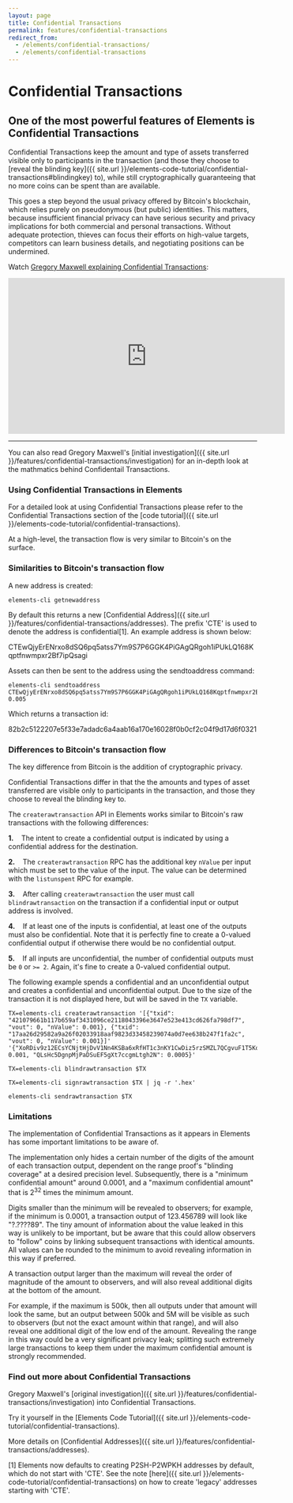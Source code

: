 ```yaml
---
layout: page
title: Confidential Transactions
permalink: features/confidential-transactions
redirect_from:
  - /elements/confidential-transactions/
  - /elements/confidential-transactions
---
```


# Confidential Transactions

## One of the most powerful features of Elements is Confidential Transactions

Confidential Transactions keep the amount and type of assets transferred visible only to participants in the transaction (and those they choose to [reveal the blinding key]({{ site.url }}/elements-code-tutorial/confidential-transactions#blindingkey) to), while still cryptographically guaranteeing that no more coins can be spent than are available.

This goes a step beyond the usual privacy offered by Bitcoin's blockchain, which relies purely on pseudonymous (but public) identities. This matters, because insufficient financial privacy can have serious security and privacy implications for both commercial and personal transactions. Without adequate protection, thieves can focus their efforts on high-value targets, competitors can learn business details, and negotiating positions can be undermined.

Watch <a href="https://www.youtube.com/embed/ZIugzFygviw">Gregory Maxwell explaining Confidential Transactions</a>:

<center><iframe width="560" height="315" src="https://www.youtube.com/embed/ZIugzFygviw" frameborder="0" allowfullscreen></iframe></center>

* * * 

You can also read Gregory Maxwell's [initial investigation]({{ site.url }}/features/confidential-transactions/investigation) for an in-depth look at the mathmatics behind Confidentail Transactions.

### Using Confidential Transactions in Elements

For a detailed look at using Confidential Transactions please refer to the Confidential Transactions section of the [code tutorial]({{ site.url }}/elements-code-tutorial/confidential-transactions). 

At a high-level, the transaction flow is very similar to Bitcoin's on the surface. 

### Similarities to Bitcoin's transaction flow

A new address is created:

~~~~
elements-cli getnewaddress
~~~~

By default this returns a new [Confidential Address]({{ site.url }}/features/confidential-transactions/addresses). The prefix 'CTE' is used to denote the address is confidential[1]. An example address is shown below:

<div class="console-output">CTEwQjyErENrxo8dSQ6pq5atss7Ym9S7P6GGK4PiGAgQRgoh1iPUkLQ168Kqptfnwmpxr2Bf7ipQsagi
</div>

Assets can then be sent to the address using the sendtoaddress command:

~~~~
elements-cli sendtoaddress CTEwQjyErENrxo8dSQ6pq5atss7Ym9S7P6GGK4PiGAgQRgoh1iPUkLQ168Kqptfnwmpxr2Bf7ipQsagi 0.005
~~~~

Which returns a transaction id:

<div class="console-output">82b2c5122207e5f33e7adadc6a4aab16a170e16028f0b0cf2c04f9d17d6f0321
</div>

### Differences to Bitcoin's transaction flow

The key difference from Bitcoin is the addition of cryptographic privacy. 

Confidential Transactions differ in that the the amounts and types of asset transferred are visible only to participants in the transaction, and those they choose to reveal the blinding key to.

The ``createrawtransaction`` API in Elements works similar to Bitcoin's raw
transactions with the following differences:

**1.**&nbsp;&nbsp;&nbsp;&nbsp;The intent to create a confidential output is indicated by using a confidential address for the destination.

**2.**&nbsp;&nbsp;&nbsp;&nbsp;The ``createrawtransaction`` RPC has the additional key ``nValue`` per input which must be set to the value of the input. The value can be determined with the ``listunspent`` RPC for example.

**3.**&nbsp;&nbsp;&nbsp;&nbsp;After calling ``createrawtransaction`` the user must call ``blindrawtransaction`` on the transaction if a confidential input or output address is involved.

**4.**&nbsp;&nbsp;&nbsp;&nbsp;If at least one of the inputs is confidential, at least one of the outputs must also be confidential. Note that it is perfectly fine to create a 0-valued confidential output if otherwise there would be no confidential output.

**5.**&nbsp;&nbsp;&nbsp;&nbsp;If all inputs are unconfidential, the number of confidential outputs must be ``0`` or ``>= 2``. Again, it's fine to create a 0-valued confidential output.

The following example spends a confidential and an unconfidential output and
creates a confidential and unconfidential output. Due to the size of the
transaction it is not displayed here, but will be saved in the ``TX`` variable.

~~~~
TX=elements-cli createrawtransaction '[{"txid": "421079661b117b659af3431096ce2118043396e3647e523e413cd626fa798df7", "vout": 0, "nValue": 0.001}, {"txid": "17aa26d29582a9a26f02033918aaf9823d33458239074a0d7ee638b247f1fa2c", "vout": 0, "nValue": 0.001}]' '{"XoRDiv9z12ECsYCNjtHjDvV1Nn4KSBa6xRfHT1c3nKY1CwDiz5rzSMZL7QCgvuF1T5Kq43o1fMqBxbWQ": 0.001, "QLsHc5DgnpMjPaDSuEF5gXt7ccgmLtgh2N": 0.0005}'

TX=elements-cli blindrawtransaction $TX

TX=elements-cli signrawtransaction $TX | jq -r '.hex'

elements-cli sendrawtransaction $TX
~~~~

### Limitations

The implementation of Confidential Transactions as it appears in Elements has some important limitations to be aware of.

The implementation only hides a certain number of the digits of the amount of each transaction output, dependent on the range proof's "blinding coverage" at a desired precision level.  Subsequently, there is a "minimum confidential amount" around 0.0001, and a "maximum confidential amount" that is 2<sup>32</sup> times the minimum amount.

Digits smaller than the minimum will be revealed to observers; for example, if the minimum is 0.0001, a transaction output of 123.456789 will look like "?.????89". The tiny amount of information about the value leaked in this way is unlikely to be important, but be aware that this could allow observers to "follow" coins by linking subsequent transactions with identical amounts. All values can be rounded to the minimum to avoid revealing information in this way if preferred.

A transaction output larger than the maximum will reveal the order of magnitude of the amount to observers, and will also reveal additional digits at the bottom of the amount.

For example, if the maximum is 500k, then all outputs under that amount will look the same, but an output between 500k and 5M will be visible as such to observers (but not the exact amount within that range), and will also reveal one additional digit of the low end of the amount. Revealing the range in this way could be a very significant privacy leak; splitting such extremely large transactions to keep them under the maximum confidential amount is strongly recommended.

### Find out more about Confidential Transactions

Gregory Maxwell's [original investigation]({{ site.url }}/features/confidential-transactions/investigation) into Confidential Transactions.

Try it yourself in the [Elements Code Tutorial]({{ site.url }}/elements-code-tutorial/confidential-transactions).

More details on [Confidential Addresses]({{ site.url }}/features/confidential-transactions/addresses).

[1] Elements now defaults to creating P2SH-P2WPKH addresses by default, which do not start with 'CTE'. See the note [here]({{ site.url }}/elements-code-tutorial/confidential-transactions) on how to create 'legacy' addresses starting with 'CTE'.
